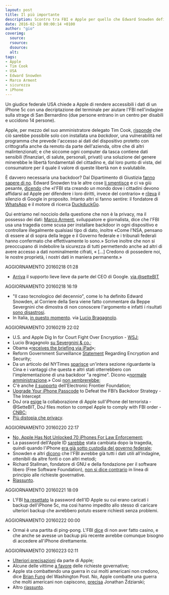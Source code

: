 ```yaml
---
layout: post
title: Il più importante
description: Scontro tra FBI e Apple per quello che Edward Snowden definisce "il caso tecnologico del decennio"
date: 2016-02-18 00:00:14 +0100
author: "gio"
coverimg:
  source:
  rsource:
  dsource:
  alt:
tags:
- Apple
- Tim Cook
- USA
- Edward Snowden
- Marco Arment
- sicurezza
- iPhone
---
```


Un giudice federale USA chiede a Apple di rendere accessibili i dati di un iPhone 5c con una decriptazione del terminale per aiutare l'FBI nell'indagine sulla strage di San Bernardino (due persone entrano in un centro per disabili e uccidono 14 persone).

Apple, per mezzo del suo amministratore delegato Tim Cook, [risponde](http://www.apple.com/customer-letter/) che ciò sarebbe possibile solo con installata una *backdoor*, una vulnerabilità nel programma che prevede l'accesso ai dati del dispositivo protetto con crittografia anche da remoto da parte dell'azienda, oltre che di altri malintenzionati; e che siccome ogni computer da tasca contiene dati sensibili (finanziari, di salute, personali, privati) una soluzione del genere minerebbe le libertà fondamentali del cittadino e, dal loro punto di vista, del consumatore per il quale il valore di queste libertà non è svalutabile.

È davvero necessaria una backdoor? Dal Dipartimento di Giustizia [fanno sapere di no](http://www.reuters.com/article/apple-encryption-whitehouse-idUSW1N14V03K).
Edward Snowden tra le altre cose [li smentisce](https://twitter.com/Snowden/status/699991372040966145) e ci va giù pesante, [dicendo](https://twitter.com/Snowden/status/699984388067557376) che «l'FBI sta creando un mondo dove i cittadini devono affidarsi ad Apple per difendere i loro diritti, invece del contrario» e [rileva](https://twitter.com/Snowden/status/699997565987745792) il silenzio di Google in proposito. Intanto altri si fanno sentire: il fondatore di [WhatsApp](https://www.facebook.com/jan.koum/posts/10153907267490011) e il motore di ricerca [DuckduckGo](https://twitter.com/duckduckgo/status/700050565640884224).

Qui entriamo nel nocciolo della questione che non è la privacy, ma il possesso dei dati: [Marco Arment](https://marco.org/2016/02/17/not-about-this-5c), sviluppatore e giornalista, dice che l'FBI usa una tragedia come scusa per installare backdoor in ogni dispositivo e controllare illegalmente qualsiasi tipo di dato, inoltre «Come l'NSA, pensano di essere al di sopra della legge e il Governo federale e i tribunali federali hanno confermato che effettivamente lo sono.» Scrive inoltre che non si preoccupano di indebolire la sicurezza di tutti permettendo anche ad altri di avere accesso a dati nominalmente cifrati, « […] Credono di possedere noi, le nostre proprietà, i nostri dati in maniera permanente.»

AGGIORNAMENTO 20160218 01:28

- [Arriva](https://twitter.com/sundarpichai/status/700104433183502336) il supporto lieve lieve da parte del CEO di Google. [via @setteBIT](https://twitter.com/setteBIT/status/700110423513829377)

AGGIORNAMENTO 20160218 16:19

- "Il caso tecnologico del decennio", come lo ha definito Edward Snowden, al Corriere della Sera viene fatto commentare da Beppe Severgnini che dimostra di non conoscere l'argomento e infatti i risultati [sono disastrosi](http://www.corriere.it/opinioni/16_febbraio_18/sicurezza-privacy-apple-prima-clienti-poi-cittadini-scelta-sbagliata-0e5d32a2-d5a8-11e5-bbd0-dbbf7f226638.shtml).
- In Italia, [in questo momento](http://www.apogeonline.com/webzine/2016/02/17/legiferare-senza-cognizione-di-causa). via [Lucio Bragagnolo](http://macintelligence.org/blog/2016/02/17/il-coraggio-e-il-valore/).

AGGIORNAMENTO 20160219 22:02

- U.S. and Apple Dig In for Court Fight Over Encryption  - [WSJ](http://www.wsj.com/articles/u-s-and-apple-dig-in-for-court-fight-over-encryption-1455755560);
- Lucio Bragagnolo [su Severgnini & co.](http://macintelligence.org/blog/2016/02/19/il-corriere-degli-intrusori/);
- Obama «[receives the briefing via iPad](http://icontherecord.tumblr.com/post/139487519468/does-the-president-receive-a-daily-intelligence)»;
- Reform Government Surveillance [Statement](http://reformgs.tumblr.com/post/139513553507/reform-government-surveillance-statement) Regarding Encryption and Security;
- Da un articolo del NYTimes [sparisce](https://twitter.com/readDanwrite/status/700395944970420224) un'intera sezione riguardante la Cina e i vantaggi che questa e altri stati otterrebbero con l'implementazione di una backdoor "a regime". Dicono «[normale amministrazione](https://twitter.com/readDanwrite/status/700532251923091456).» Così [non sembrerebbe](https://twitter.com/readDanwrite/status/700533461334024192);
- C'è anche [il supporto](https://www.eff.org/deeplinks/2016/02/eff-support-apple-encryption-battle) dell'Electronic Frontier Foundation;
- [Upgrade Your iPhone Passcode](https://theintercept.com/2016/02/18/passcodes-that-can-defeat-fbi-ios-backdoor/) to Defeat the FBI’s Backdoor Strategy - The Intercept
- DoJ ora [esige](https://twitter.com/setteBIT/status/700774852375027712) la collaborazione di Apple sull'iPhone del terrorista - @SetteBIT, DoJ files motion to compel Apple to comply with FBI order - [CNBC](http://www.cnbc.com/2016/02/19/doj-files-motion-to-compel-apple-to-comply-with-fbi-order.html);
- [Più distopia che privacy](http://www.apogeonline.com/webzine/2016/02/19/piu-distopia-che-privacy).

AGGIORNAMENTO 20160220 22:17

- [No, Apple Has Not Unlocked 70 iPhones For Law Enforcement](http://techcrunch.com/2016/02/18/no-apple-has-not-unlocked-70-iphones-for-law-enforcement/);
- La password dell'Apple ID [sarebbe](http://www.buzzfeed.com/johnpaczkowski/apple-terrorists-appleid-passcode-changed-in-government-cust#.ayPBORE8kY) stata cambiata dopo la tragedia, quindi quando l'iPhone [era già sotto custodia del governo federale](http://9to5mac.com/2016/02/19/apple-doj-response-fbi-backdoor/);
- Snowden e altri [dicono](https://twitter.com/Snowden/status/700823383961792512) che l'FBI avrebbe già tutti i dati utili all'indagine, ottenibili da altre fonti o con altri metodi;
- Richard Stallman, fondatore di GNU e della fondazione per il software libero (Free Software Foundation), [non si dice contrario](https://stallman.org/archives/2015-nov-feb.html#20_February_2016_%28Investigating_one_suspect%29) in linea di principio alle richieste governative.
- [Riassunto](http://venturebeat.com/2016/02/19/apple-fbi-timeline/).

AGGIORNAMENTO 20160221 18:09

- L'FBI [ha resettato](https://www.documentcloud.org/documents/2716811-Statement-from-the-FBI-Feb-20-2016.html) la password dell'ID Apple su cui erano caricati i backup dell'iPhone 5c, ma così hanno impedito allo stesso di caricare ulteriori backup che avrebbero potuto essere richiesti senza problemi.

AGGIORNAMENTO 20160222 00:00

- Ormai è una partita di ping-pong. L'FBI [dice](http://recode.net/2016/02/21/fbi-says-resetting-san-bernardino-shooters-apple-id-password-not-a-screwup/) di non aver fatto casino, e che anche se avesse un backup più recente avrebbe comunque bisogno di accedere all'iPhone direttamente.

AGGIORNAMENTO 20160223 02:11

- [Ulteriori precisazioni](http://www.apple.com/customer-letter/answers/) da parte di Apple;
- Alcune delle vittime [a favore](http://www.reuters.com/article/us-apple-encryption-victims-exclusive-idUSKCN0VV00B) delle richieste governative;
- Apple sta combattendo una guerra in cui molti americani non credono, dice [Brian Fung](https://www.washingtonpost.com/news/the-switch/wp/2016/02/22/apple-is-fighting-a-war-most-americans-dont-believe-in/?tid=sm_tw) del Washington Post. No, Apple combatte una guerra che molti americani non capiscono, [precisa](https://twitter.com/JZdziarski/status/701924132447850496) Jonathan Ździarski;
- Altro [riassunto](http://fusion.net/story/271636/apples-battle-with-the-fbi/).

